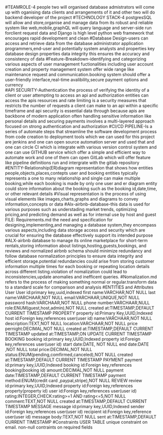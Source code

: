 #TEAMROLE-4 people two will organised database admistrators will come up with oganising data clients and arrangements of it and other two will do backend developer of the project 
#TECHNOLOGY STACK-4  postgresSQL will allow and store,organise and manage data from its robust and reliable system like web,mobile,graphQL will query language and server-side run forclient request data and Django is high level python web framework that encourages rapid development and clean 
#Database Design-users can access and retrieve data from the database administrator application programmers,end-user and potentially system analysts and properties key database design properties data integrity this ensures the accuracy and consistency of data
#Feature-Breakdown-identifying and categorizing various aspects of user management fuctionalities including user account creation and property management system offer wide range like maintenance request and communication.booking system should offer a user-friendly interface,real-time avalibility,secure payment options and currency  
#API SECURITY-Authentication the process of verifying the identity of a client or user attempting to access an api and authorization entities can access the apis resources and rate limiting is a security measures that restricts the number of requests a client can make to an api within a specific timeframe and api security is essential data through because apis are backbone of modern application often handling sensitive information like personal details and securing payments involves a multi-layered approach focused on strong authentication and authorization 
#CI/CD PIPELINE-Is a series of automate steps that streamline the software development process from code creation to deployment tools which we can used for this project are jenkins and one can open source automation server and used that and one can circle CI which is integrate with various version control system and one can use GITHUB service which offer a simple and efficient way to automate work and one of them can open GitLab which will offer feature like pipeline definitions run and intergrate with the gitlab repository
#ENTITY-Relationship(ER)diagram representation that shows how entities people,objects,places,contepts user and booking entities typically represents a one to many relationship and single can make multiple booking,while each booking is made by only one user and er diagram entity could store information about the booking such as the booking id,date,time, or other relevant details
#Visual representation is the process of using visual elements like images,charts,graphs and diagrams to convey information,concepts or data
#Alx-airbnb-database-this data is used for various purposes such as understading market trends, optimizing pricing,and predicting demand as well as for internal use by host and guest
FILE: Requirements.md the need and specification for designing,implementing,and managing a database system,they encompass various aspects,including data storage access and security which are crucial for ensuring the database effectively support its intended purpose
#ALX-airbnb database to manage its online marketplace for short-term rentals,storing information about listings,hosting,guests,bookings, and reviews and normalized airbnb schema should minimize redundancy and follow database normalization principles to ensure data integrity and efficient storage.potential redundancies could arise from storing customer information multiple times for each booking or repeating location details across different listing.violation of nomalization could lead to inconsistencies,update anomalies and inefficent queries.
#Nomalization.md refers to the process of making something normal or regular.transform data to a standard scale for comparison and analysis
#ENTITIES and Attributes
User
User id:primary key,uuid,indexed
first name:VARCHAR,NOT NULL
last name:VARCHAAR,NOT NULL
email:VARCHAAR,UNIQUE,NOT NULL
password hash:VARCHAAR,NOT NULL
phone number:VARCHAAR,NULL
role:ENUM(guest,host,admin),NOT NULL
created at:TIMESTAMP,DEFAULT CURRENT TIMESTAMP
PROPERTY
property id:Primary Key,UUID,Indexed
host id:Foreign key,references user(user id)
name:VARCHAAR,NOT NULL
description:TEXT,NOT NULL
location:VARCHAAR,NOT NULL
price pernight:DECIMAL,NOT NULL
created at:TIMESTAMP,DEFAULT CURRENT TIMESTAMP
updated at:TIMESTAMP,ON UPDATE CURRENT TIMESTAMP
BOOKING
booking id:primary key,UUID,Indexed
property id:Foreign key,references user(user id)
start date:DATE, NOT NULL
end date:DATE ,NOT NULL
total price:DECIMAL,NOT NULL
status:ENUM(pending,comfirmed,canceled),NOT NULL
created at:TIMESTAMP,DEFAULT CURRENT TIMESTAMP
PAYMENT
payment id:primary key,UUID,Indexed
booking id:Foreign key,references booking(booking id)
amount:DECIMAL,NOT NULL
payment date:TIMESTAMP,DEFAULT CURRENT TIMESTAMP
payment method:ENUM(credit card ,paypal,stripe),NOT NULL
REVIEW
review id:primary key,UUID,Indexed
property id:Foreign key,references property(property id)
user id:Foreign key,references user(user id)
rating:INTEGER,CHECK:rating>=1 AND rating<=5,NOT NULL
comment:TEXT,NOT NULL
created at:TIMESTAMP,DEFAULT CURRENT TIMESTAMP
MESSAGE
message id:primary key,UUID,Indexed
sender id:Foreign key,references user(user id)
recipient id:Foreign key,reference user(user id)
message body:TEXT,NOT NULL
sent at:TIMESTAMP,DEFAULT CURRENT TIMESTAMP
#Constraints
USER TABLE
unique constraint on email.
non-null contraints on required fields
